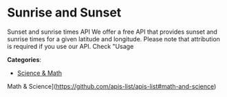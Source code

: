 # Sunrise and Sunset


Sunset and sunrise times API We offer a free API that provides sunset and sunrise times for a given latitude and longitude. Please note that attribution is required if you use our API. Check "Usage



**Categories**:
- [Science & Math](https://github.com/apis-list/apis-list#science-and-math)



Math & Science](https://github.com/apis-list/apis-list#math-and-science)





